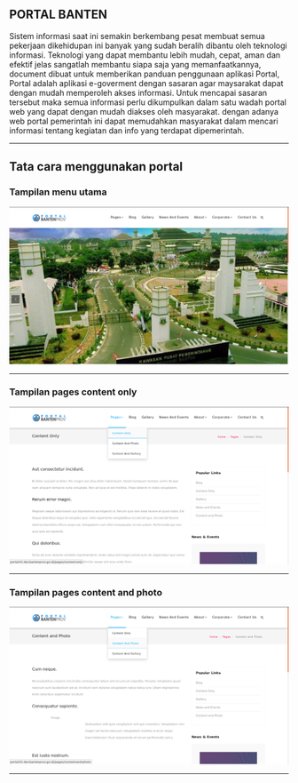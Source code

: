 ## PORTAL BANTEN

Sistem informasi saat ini semakin berkembang pesat membuat semua pekerjaan dikehidupan ini banyak yang sudah beralih dibantu oleh teknologi informasi. Teknologi yang dapat membantu lebih mudah, cepat, aman dan efektif jelas sangatlah membantu siapa saja yang memanfaatkannya, document dibuat untuk memberikan panduan penggunaan aplikasi Portal, Portal adalah aplikasi  e-goverment  dengan sasaran agar maysarakat dapat dengan mudah memperoleh akses informasi. Untuk mencapai sasaran tersebut maka semua informasi perlu dikumpulkan dalam satu wadah portal web yang dapat dengan mudah diakses oleh masyarakat. dengan adanya web portal pemerintah ini dapat memudahkan masyarakat dalam mencari informasi tentang kegiatan dan info yang terdapat dipemerintah.

---
Tata cara menggunakan portal
----

### Tampilan menu utama
![tampilan-home-portal.png](/asessts/image/tampilan-home-portal.png)

---

### Tampilan pages content only
![pages-content-only](/asessts/image/pages-content-only.png)

---


### Tampilan pages content and photo
![pages-content-dan-photo](/asessts/image/pages-content-dan-photo.png)

---

